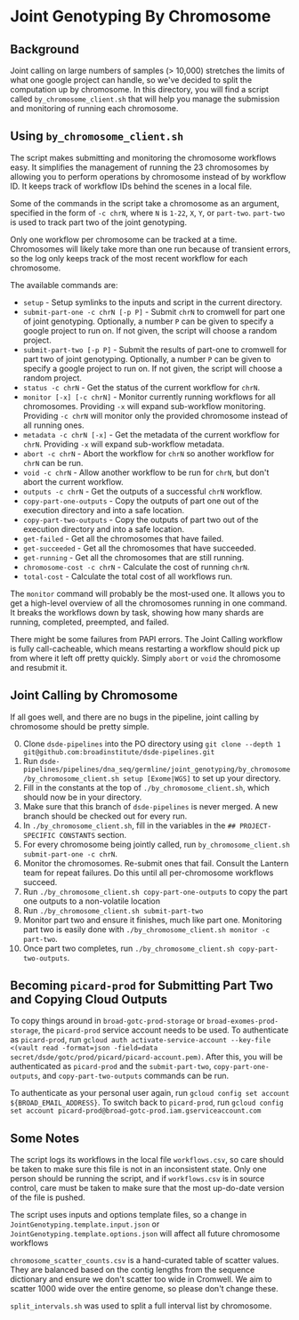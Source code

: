 # Joint Genotyping By Chromosome

## Background
Joint calling on large numbers of samples (> 10,000) stretches the limits of what one google project can handle, so we've decided to split the computation up by chromosome. In this directory, you will find a script called `by_chromosome_client.sh` that will help you manage the submission and monitoring of running each chromosome.

## Using `by_chromosome_client.sh`
The script makes submitting and monitoring the chromosome workflows easy. It simplifies the management of running the 23 chromosomes by allowing you to perform operations by chromosome instead of by workflow ID. It keeps track of workflow IDs behind the scenes in a local file.

Some of the commands in the script take a chromosome as an argument, specified in the form of `-c chrN`, where `N` is `1-22`, `X`, `Y`, or `part-two`. `part-two` is used to track part two of the joint genotyping.

Only one workflow per chromosome can be tracked at a time. Chromosomes will likely take more than one run because of transient errors, so the log only keeps track of the most recent workflow for each chromosome.

The available commands are:
  - `setup` - Setup symlinks to the inputs and script in the current directory.
  - `submit-part-one -c chrN [-p P]` - Submit `chrN` to cromwell for part one of joint genotyping. Optionally, a number `P` can be given to specify a google project to run on. If not given, the script will choose a random project.
  - `submit-part-two [-p P]` - Submit the results of part-one to cromwell for part two of joint genotyping. Optionally, a number `P` can be given to specify a google project to run on. If not given, the script will choose a random project.
  - `status -c chrN` - Get the status of the current workflow for `chrN`.
  - `monitor [-x] [-c chrN]` - Monitor currently running workflows for all chromosomes. Providing `-x` will expand sub-workflow monitoring. Providing `-c chrN` will monitor only the provided chromosome instead of all running ones.
  - `metadata -c chrN [-x]` - Get the metadata of the current workflow for `chrN`. Providing `-x` will expand sub-workflow metadata.
  - `abort -c chrN` - Abort the workflow for `chrN` so another workflow for `chrN` can be run.
  - `void -c chrN` - Allow another workflow to be run for `chrN`, but don't abort the current workflow.
  - `outputs -c chrN` - Get the outputs of a successful `chrN` workflow.
  - `copy-part-one-outputs` - Copy the outputs of part one out of the execution directory and into a safe location.
  - `copy-part-two-outputs` - Copy the outputs of part two out of the execution directory and into a safe location.
  - `get-failed` - Get all the chromosomes that have failed.
  - `get-succeeded` - Get all the chromosomes that have succeeded.
  - `get-running` - Get all the chromosomes that are still running.
  - `chromosome-cost -c chrN` - Calculate the cost of running `chrN`.
  - `total-cost` - Calculate the total cost of all workflows run.

  
The `monitor` command will probably be the most-used one. It allows you to get a high-level overview of all the chromosomes running in one command. It breaks the workflows down by task, showing how many shards are running, completed, preempted, and failed.

There might be some failures from PAPI errors. The Joint Calling workflow is fully call-cacheable, which means restarting a workflow should pick up from where it left off pretty quickly.
Simply `abort` or `void` the chromosome and resubmit it.

## Joint Calling by Chromosome
If all goes well, and there are no bugs in the pipeline, joint calling by chromosome should be pretty simple.

  0. Clone `dsde-pipelines` into the PO directory using `git clone --depth 1 git@github.com:broadinstitute/dsde-pipelines.git`
  1. Run `dsde-pipelines/pipelines/dna_seq/germline/joint_genotyping/by_chromosome/by_chromosome_client.sh setup [Exome|WGS]` to set up your directory.
  2. Fill in the constants at the top of `./by_chromosome_client.sh`, which should now be in your directory.
  3. Make sure that this branch of `dsde-pipelines` is never merged. A new branch should be checked out for every run. 
  4. In `./by_chromosome_client.sh`, fill in the variables in the `## PROJECT-SPECIFIC CONSTANTS` section.
  5. For every chromosome being jointly called, run `by_chromosome_client.sh submit-part-one -c chrN`.
  6. Monitor the chromosomes. Re-submit ones that fail. Consult the Lantern team for repeat failures. Do this until all per-chromosome workflows succeed.
  7. Run `./by_chromosome_client.sh copy-part-one-outputs` to copy the part one outputs to a non-volatile location
  8. Run `./by_chromosome_client.sh submit-part-two`
  9. Monitor part two and ensure it finishes, much like part one. Monitoring part two is easily done with `./by_chromosome_client.sh monitor -c part-two`.
  10. Once part two completes, run `./by_chromosome_client.sh copy-part-two-outputs`.

## Becoming `picard-prod` for Submitting Part Two and Copying Cloud Outputs
To copy things around in `broad-gotc-prod-storage` or `broad-exomes-prod-storage`, the `picard-prod` service account needs to be used.
To authenticate as `picard-prod`, run `gcloud auth activate-service-account --key-file <(vault read -format=json -field=data secret/dsde/gotc/prod/picard/picard-account.pem)`.
After this, you will be authenticated as `picard-prod` and the `submit-part-two`, `copy-part-one-outputs`, and `copy-part-two-outputs` commands can be run.

To authenticate as your personal user again, run `gcloud config set account ${BROAD_EMAIL_ADDRESS}`. 
To switch back to `picard-prod`, run `gcloud config set account picard-prod@broad-gotc-prod.iam.gserviceaccount.com`

## Some Notes
The script logs its workflows in the local file `workflows.csv`, so care should be taken to make sure this file is not in an inconsistent state. Only one person should be running the script, and if `workflows.csv` is in source control, care must be taken to make sure that the most up-do-date version of the file is pushed.

The script uses inputs and options template files, so a change in `JointGenotyping.template.input.json` or `JointGenotyping.template.options.json` will affect all future chromosome workflows

`chromosome_scatter_counts.csv` is a hand-curated table of scatter values. They are balanced based on the contig lengths from the sequence dictionary and ensure we don't scatter too wide in Cromwell. We aim to scatter 1000 wide over the entire genome, so please don't change these.

`split_intervals.sh` was used to split a full interval list by chromosome.